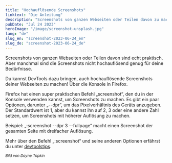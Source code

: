 ```yaml
---
title: "Hochauflösende Screenshots"
linktext: "Die Anleitung"
description: "Screenshots von ganzen Webseiten oder Teilen davon zu machen, ist echt praktisch."
pubDate: "Jul 24 2023"
heroImage: "/image/screenshot-unsplash.jpg"
lang: "de"
slug_en: "screenshot-2023-06-24_en"
slug_de: "screenshot-2023-06-24_de"
---
```


Screenshots von ganzen Webseiten oder Teilen davon sind echt praktisch. Aber manchmal sind die Screenshots nicht hochauflösend genug für deine Bedürfnisse.

Du kannst DevTools dazu bringen, auch hochauflösende Screenshots deiner Webseiten zu machen!
Über die Konsole in Firefox.

Firefox hat einen super praktischen Befehl „screenshot“, den du in der Konsole verwenden kannst, um Screenshots zu machen. Es gibt ein paar Optionen, darunter „--dpr“, um das Pixelverhältnis des Geräts anzugeben. Der Standardwert ist 1, aber du kannst ihn auf 2, 3 oder eine andere Zahl setzen, um Screenshots mit höherer Auflösung zu machen.

Beispiel: „:screenshot --dpr 3 --fullpage“ macht einen Screenshot der gesamten Seite mit dreifacher Auflösung.

Mehr über den Befehl „:screenshot“ und seine anderen Optionen erfährst du unter [devtoolstips](https://devtoolstips.org/tips/en/take-high-res-screenshots/).

<small><i>Bild von Dayne Topkin</i></small>